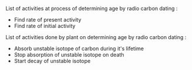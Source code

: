 List of activities at process of determining age by radio carbon dating :
- Find rate of present activity
- Find rate of initial activity

List of activities done by plant on determining age by radio carbon dating :
- Absorb unstable isotope of carbon during it's lifetime
- Stop absorption of unstable isotope on death
- Start decay of unstable isotope


